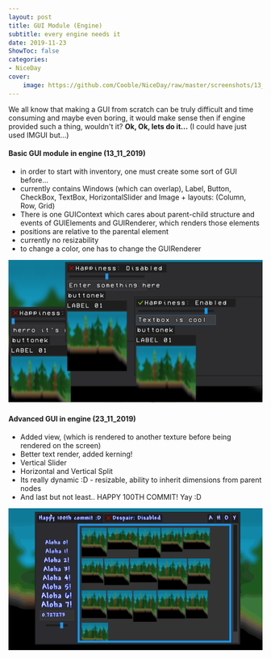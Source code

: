 ```yaml
---
layout: post
title: GUI Module (Engine)
subtitle: every engine needs it
date: 2019-11-23
ShowToc: false
categories:
- NiceDay
cover: 
    image: https://github.com/Cooble/NiceDay/raw/master/screenshots/13_11_2019.png?raw=false
---
```

We all know that making a GUI from scratch can be truly difficult and time consuming and maybe even boring, it would make sense then if engine provided such a thing, wouldn't it? **Ok, Ok, lets do it...** (I could have just used IMGUI but...)

#### Basic GUI module in engine (13_11_2019)  
- in order to start with inventory, one must create some sort of GUI before...   
- currently contains Windows (which can overlap), Label, Button, CheckBox, TextBox, HorizontalSlider and Image + layouts: (Column, Row, Grid)  
- There is one GUIContext which cares about parent-child structure and events of GUIElements and GUIRenderer, which renders those elements  
- positions are relative to the parental element  
- currently no resizability  
- to change a color, one has to change the GUIRenderer  

![screenshot](https://github.com/Cooble/NiceDay/raw/master/screenshots/13_11_2019.png#center)     

#### Advanced GUI in engine (23_11_2019)  
- Added view, (which is rendered to another texture before being rendered on the screen)  
- Better text render, added kerning!  
- Vertical Slider  
- Horizontal and Vertical Split  
- Its really dynamic :D - resizable, ability to inherit dimensions from parent nodes  
- And last but not least..             HAPPY 100TH COMMIT!  Yay :D  

![screenshot](https://github.com/Cooble/NiceDay/raw/master/screenshots/23_11_2019.gif#center) 

